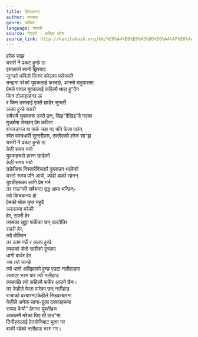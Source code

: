 ```yaml
---
title: किचकन्या
author: श्यामल
genre: कविता
language: नेपाली
source: नेपाली - कविता कोश
source_link: http://kavitakosh.org/kk/%E0%A4%B6%E0%A5%8D%E0%A4%AF%E0%A4%BE%E0%A4%AE%E0%A4%B2
---
```


हरेक साझ  
यसरी नै प्रकट हुन्छे ऊ  
झ्यालको सानो छ्रि्रबाट  
जूनको धमिलो किरण कोठामा पसेजस्तै  
तन्द्रामा परेको युवकलाई कस्दछे, आफ्नो बाहुपासमा  
प्रेमले पागल युवकलाई कहिल्यै थाहा हु"दैन  
किन टोलाइरहन्छ ऊ  
र किन उसलाई एक्लै छाडेर सुन्दरी  
अलप हुन्छे यसरी  
सबैसबै युवकहरू उस्तै छन्, खिइ"दैखिइ"दै गएका  
मूर्च्छामा लेख्छन् प्रेम कविता  
वनजङ्गल वा पार्क जहा गए पनि फेला पर्छन्  
श्वेत वस्त्रधारी सुन्दरीहरू, एक्लैएक्लै हरेक सा"झ  
यसरी नै प्रकट हुन्छे ऊ  
केही समय भयो  
युवकहरूले हास्न छाडेको  
केही समय भयो  
तन्नेरीहरू विस्तारैविस्तारै दुब्लाउन थालेको  
यस्तो समय पनि आयो, कोही बाकी रहेनन्  
युवतीहरूका लागि प्रेम गर्न  
तर गाउ"की सबैभन्दा वृद्ध आमा भन्छिन्-  
त्यो किचकन्या हो  
प्रेमको भोक तृप्त नहुदै  
अकालमा मरेकी  
हेर, राम्ररी हेर  
त्यसका खुट्टा फर्केका छन् उल्टोतिर  
राम्ररी हेर,  
त्यो बोल्दिन  
तर काम गर्छे र अलप हुन्छे  
त्यसको सेतो सारीको टुप्पामा  
धागो बाधेर हेर  
जब त्यो जान्छे  
त्यो धागो अल्झिएको हुन्छ एउटा नलीहाडमा  
जलाएर भस्म पार त्यो नलीहाड  
त्यसपछि त्यो कहिल्यै फर्केर आउने छैन।  
तर केहीले फेला पारेका छन् नलीहाड  
राजाको दरबारमा/केहीले सिंहदरबारमा  
केहीले अनेक साना-ठूला दरबारहरूमा  
सायद कैयौ" प्रेमाप्त युवतीहरू  
अकालमै मरेका थिए ती ठाउ"मा  
तिनीहरूलाई प्रेतयोनिबाट मुक्त गर  
बाकी रहेको नलीहाड भस्म गर।
